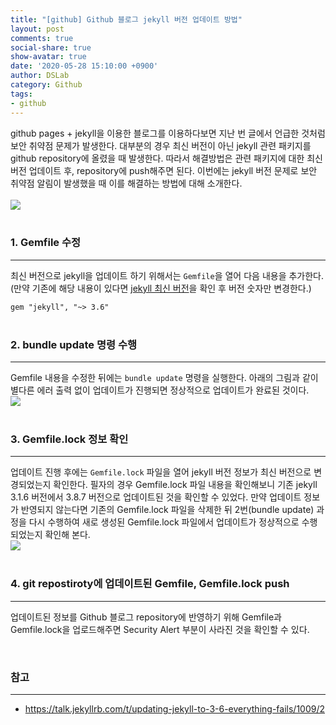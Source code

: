 ```yaml
---
title: "[github] Github 블로그 jekyll 버전 업데이트 방법"
layout: post
comments: true
social-share: true
show-avatar: true
date: '2020-05-28 15:10:00 +0900'
author: DSLab
category: Github
tags:
- github
---
```


github pages + jekyll을 이용한 블로그를 이용하다보면 지난 번 글에서 언급한 것처럼 보안 취약점 문제가 발생한다. 대부분의 경우 최신 버전이 아닌 jekyll 관련 패키지를 github repository에 올렸을 때 발생한다. 따라서 해결방법은 관련 패키지에 대한 최신 버전 업데이트 후, repository에 push해주면 된다. 이번에는 jekyll 버전 문제로 보안 취약점 알림이 발생했을 때 이를 해결하는 방법에 대해 소개한다.<br><br>
![]({{site.url}}/post_img/github/sec_vulnerability/jekyll_version.png)<br><br>

### 1. Gemfile 수정
---
최신 버전으로 jekyll을 업데이트 하기 위해서는 `Gemfile`을 열어 다음 내용을 추가한다. (만약 기존에 해당 내용이 있다면 [jekyll 최신 버전](https://jekyllrb.com/news/releases/)을 확인 후 버전 숫자만 변경한다.)<br>

``` gem "jekyll", "~> 3.6" ```<br><br>

### 2. bundle update 명령 수행
---
Gemfile 내용을 수정한 뒤에는 `bundle update` 명령을 실행한다. 아래의 그림과 같이 별다른 에러 출력 없이 업데이트가 진행되면 정상적으로 업데이트가 완료된 것이다.<br>
![]({{site.url}}/post_img/github/sec_vulnerability/jekyll_version2.png)<br><br>

### 3. Gemfile.lock 정보 확인
---
업데이트 진행 후에는 `Gemfile.lock` 파일을 열어 jekyll 버전 정보가 최신 버전으로 변경되었는지 확인한다. 필자의 경우 Gemfile.lock 파일 내용을 확인해보니 기존 jekyll 3.1.6 버전에서 3.8.7 버전으로 업데이트된 것을 확인할 수 있었다. 만약 업데이트 정보가 반영되지 않는다면 기존의 Gemfile.lock 파일을 삭제한 뒤 2번(bundle update) 과정을 다시 수행하여 새로 생성된 Gemfile.lock 파일에서 업데이트가 정상적으로 수행되었는지 확인해 본다.<br>
![]({{site.url}}/post_img/github/sec_vulnerability/jekyll_version3.png)<br><br>

### 4. git repostiroty에 업데이트된 Gemfile, Gemfile.lock push
---
업데이트된 정보를 Github 블로그 repository에 반영하기 위해 Gemfile과 Gemfile.lock을 업로드해주면 Security Alert 부분이 사라진 것을 확인할 수 있다. 

<br>

### 참고 
---
- https://talk.jekyllrb.com/t/updating-jekyll-to-3-6-everything-fails/1009/2 